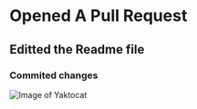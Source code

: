 # Opened A Pull Request
## Editted the Readme file
### Commited changes

![Image of Yaktocat](https://octodex.github.com/images/yaktocat.png)

